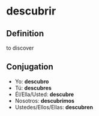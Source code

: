 # descubrir

## Definition
to discover

## Conjugation

- Yo: **descubro**
- Tú: **descubres**
- Él/Ella/Usted: **descubre**
- Nosotros: **descubrimos**
- Ustedes/Ellos/Ellas: **descubren**
